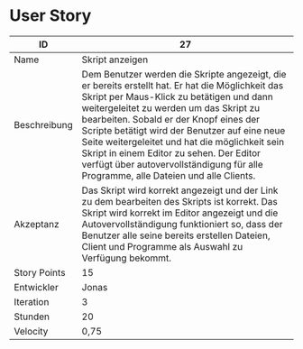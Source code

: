 # User Story

| ID         |27|
|-|-|
|Name        |Skript anzeigen|
|Beschreibung|Dem Benutzer werden die Skripte angezeigt, die er bereits erstellt hat. Er hat die Möglichkeit das Skript per Maus-Klick zu betätigen und dann weitergeleitet zu werden um das Skript zu bearbeiten. Sobald er der Knopf eines der Scripte betätigt wird der Benutzer auf eine neue Seite weitergeleitet und hat die möglichkeit sein Skript in einem Editor zu sehen. Der Editor verfügt über autovervollständigung für alle Programme, alle Dateien und alle Clients.|
|Akzeptanz   |Das Skript wird korrekt angezeigt und der Link zu dem bearbeiten des Skripts ist korrekt. Das Skript wird korrekt im Editor angezeigt und die Autovervollständigung funktioniert so, dass der Benutzer alle seine bereits erstellen Dateien, Client und Programme als Auswahl zu Verfügung bekommt.|
|Story Points|15|
|Entwickler  |Jonas|
|Iteration   |3|
|Stunden     |20|
|Velocity    |0,75|
